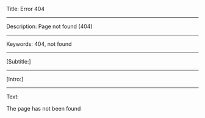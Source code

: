 Title: Error 404

----

Description: Page not found (404)

----

Keywords: 404, not found

----

[Subtitle:]

----

[Intro:]

----

Text:

The page has not been found